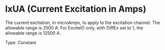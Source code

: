 # IxUA (Current Excitation in Amps)

The current excitation, in microAmps, to apply to the excitation channel. The allowable range is 2500 A. For ExciteI() only, with DiffEx set to 1, the allowable range is 12500 A.

Type: Constant

